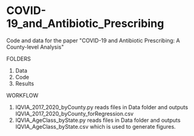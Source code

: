 # COVID-19_and_Antibiotic_Prescribing
Code and data for the paper "COVID-19 and Antibiotic Prescribing: A County-level Analysis"

FOLDERS
1. Data
2. Code
3. Results

WORKFLOW
1. IQVIA_2017_2020_byCounty.py reads files in Data folder and outputs IQVIA_2017_2020_byCounty_forRegression.csv
2. IQVIA_AgeClass_byState.py reads files in Data folder and outputs IQVIA_AgeClass_byState.csv which is used to generate figures.
